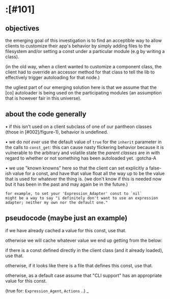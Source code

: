 # :[#101]

## objectives

the emerging goal of this investigation is to find an acceptible way to
allow clients to customize their app's behavior by simply adding files
to the filesystem and/or setting a const under a particular module (e.g
by writing a class).

(in the old way, when a client wanted to customize a component class,
the client had to override an accessor method for that class to tell the
lib to effectively trigger autoloading for that node.)

the ugliest part of our emerging solution here is that we assume that
the [co] autoloader is being used on the participating modules (an
assumption that is however fair in this universe).




## about the code generally

  • if this isn't used on a client subclass of one of our pantheon
    classes (those in [#002]/figure-1), behavior is undefined.

  • we do *not* *ever* use the default value of `true` for the
    `inherit` parameter in the calls to `const_get`: this can cause
    nasty flickering behavior because it is vulnerable to the arbitrary
    and volatile state the *parent classes* are in with regard to
    whether or not something has been autoloaded yet. :gotcha-A

  • we use "known knowns" here so that the client can set explicitly
    a false-ish value for a const, and have that value float all the
    way up to be the value that is used for whatever the thing is.
    (we don't know if this is needed now but it has been in the past
    and may again be in the future.)

    for example, to set your 'Expression_Adapter' const to `nil`
    might be a way to say "i definitely don't want to use an expression
    adapter; neither my own nor the default one."




## pseudocode (maybe just an example)

if we have already cached a value for this const, use that.

otherwise we will cache whatever value we end up getting from the below:

if there is a const defined directly in the client class (and
it already loaded), use that.

otherwise, if it looks like there is a file that defines this const,
use that.

otherwise, as a default case assume that "CLI support" has an
appropriate value for this const.

  (true for: `Expression_Agent`, `Actions` ..)
_
